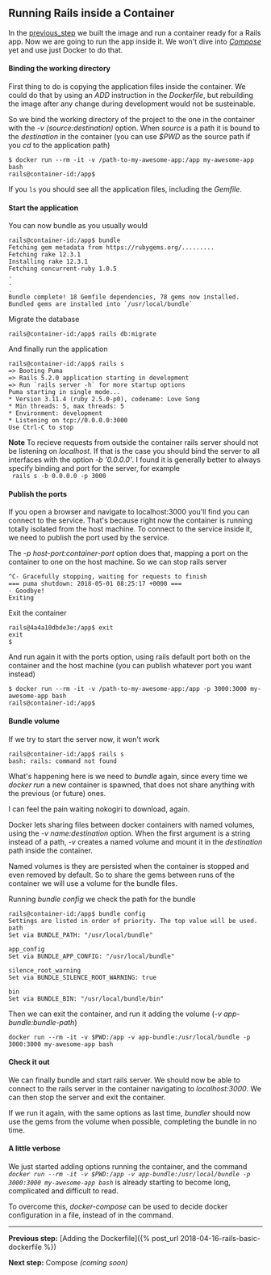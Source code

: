 ## Running Rails inside a Container

In the [previous_step](ciaosonounlink) we built the image and run a container ready for a Rails app.
Now we are going to run the app inside it.
We won't dive into _[Compose](altrolink)_ yet and use just Docker to do that.


#### Binding the working directory

First thing to do is copying the application files inside the container.
We could do that by using an _ADD_ instruction in the _Dockerfile_,
but rebuilding the image after any change during development would not be susteinable.

So we bind the working directory of the project to the one in the container with the _-v (source:destination)_ option.
When _source_ is a path it is bound to the _destination_ in the container
(you can use _$PWD_ as the source path if you _cd_ to the application path)
```
$ docker run --rm -it -v /path-to-my-awesome-app:/app my-awesome-app bash
rails@container-id:/app$
```
If you ```ls``` you should see all the application files, including the _Gemfile_.


#### Start the application

You can now bundle as you usually would
```
rails@container-id:/app$ bundle
Fetching gem metadata from https://rubygems.org/.........
Fetching rake 12.3.1
Installing rake 12.3.1
Fetching concurrent-ruby 1.0.5
.
.
.
Bundle complete! 18 Gemfile dependencies, 78 gems now installed.
Bundled gems are installed into `/usr/local/bundle`
```

Migrate the database
```
rails@container-id:/app$ rails db:migrate
```

And finally run the application
```
rails@container-id:/app$ rails s
=> Booting Puma
=> Rails 5.2.0 application starting in development
=> Run `rails server -h` for more startup options
Puma starting in single mode...
* Version 3.11.4 (ruby 2.5.0-p0), codename: Love Song
* Min threads: 5, max threads: 5
* Environment: development
* Listening on tcp://0.0.0.0:3000
Use Ctrl-C to stop
```

**Note**
To recieve requests from outside the container rails server should not be listening on _localhost_. If that is the case you should bind the server to all interfaces with the option _-b '0.0.0.0'_.
I found it is generally better to always specify binding and port for the server, for example
<br> ``` rails s -b 0.0.0.0 -p 3000```


#### Publish the ports

If you open a browser and navigate to localhost:3000 you'll find you can connect to the service.
That's because right now the container is running totally isolated from the host machine. To connect to the service inside it, we need to publish the port used by the service.

The _-p host-port:container-port_ option does that, mapping a port on the container to one on the host machine.
So we can stop rails server
```
^C- Gracefully stopping, waiting for requests to finish
=== puma shutdown: 2018-05-01 08:25:17 +0000 ===
- Goodbye!
Exiting
```

Exit the container
```
rails@4a4a10dbde3e:/app$ exit
exit
$
```

And run again it with the ports option, using rails default port both on the container and the host machine (you can publish whatever port you want instead)
```
$ docker run --rm -it -v /path-to-my-awesome-app:/app -p 3000:3000 my-awesome-app bash
rails@container-id:/app$
```


#### Bundle volume

If we try to start the server now, it won't work
```
rails@container-id:/app$ rails s
bash: rails: command not found
```
What's happening here is we need to _bundle_ again, since every time we _docker run_ a new container is spawned, that does not share anything with the previous (or future) ones.

I can feel the pain waiting nokogiri to download, again.

Docker lets sharing files between docker containers with named volumes, using the _-v name:destination_ option. When the first argument is a string instead of a path, _-v_ creates a named volume and mount it in the _destination_ path inside the container.

Named volumes is they are persisted when the container is stopped and even removed by default. So to share the gems between runs of the container we will use a volume for the bundle files.

Running _bundle config_ we check the path for the bundle
```
rails@container-id:/app$ bundle config
Settings are listed in order of priority. The top value will be used.
path
Set via BUNDLE_PATH: "/usr/local/bundle"

app_config
Set via BUNDLE_APP_CONFIG: "/usr/local/bundle"

silence_root_warning
Set via BUNDLE_SILENCE_ROOT_WARNING: true

bin
Set via BUNDLE_BIN: "/usr/local/bundle/bin"
```

Then we can exit the container, and run it adding the volume (_-v app-bundle:bundle-path_)
```
docker run --rm -it -v $PWD:/app -v app-bundle:/usr/local/bundle -p 3000:3000 my-awesome-app bash
```


#### Check it out

We can finally bundle and start rails server.
We should now be able to connect to the rails server in the container navigating to _localhost:3000_. We can then stop the server and exit the container.

If we run it again, with the same options as last time, _bundler_ should now use the gems from the volume when possible, completing the bundle in no time.


#### A little verbose

We just started adding options running the container, and the command
_```docker run --rm -it -v $PWD:/app -v app-bundle:/usr/local/bundle -p 3000:3000 my-awesome-app bash```_
is already starting to become long, complicated and difficult to read.

To overcome this, _docker-compose_ can be used to decide docker configuration in a file, instead of in the command.


<hr/>

**Previous step:** [Adding the Dockerfile]({% post_url 2018-04-16-rails-basic-dockerfile %})

**Next step:**
Compose _(coming soon)_
